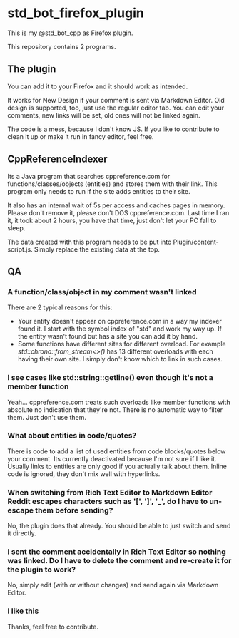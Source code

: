 # std_bot_firefox_plugin
This is my @std_bot_cpp as Firefox plugin.

This repository contains 2 programs.

## The plugin

You can add it to your Firefox and it should work as intended.

It works for New Design if your comment is sent via Markdown Editor. Old design is supported, too, just use the regular editor tab. You can edit your comments, new links will be set, old ones will not be linked again.

The code is a mess, because I don't know JS. If you like to contribute to clean it up or make it run in fancy editor, feel free.

## CppReferenceIndexer

Its a Java program that searches cppreference.com for functions/classes/objects (entities) and stores them with their link. This program only needs to run if the site adds entities to their site.

It also has an internal wait of 5s per access and caches pages in memory. Please don't remove it, please don't DOS cppreference.com. Last time I ran it, it took about 2 hours, you have that time, just don't let your PC fall to sleep.

The data created with this program needs to be put into Plugin/content-script.js. Simply replace the existing data at the top.

## QA

### A function/class/object in my comment wasn't linked

There are 2 typical reasons for this:

- Your entity doesn't appear on cppreference.com in a way my indexer found it. I start with the symbol index of "std" and work my way up. If the entity wasn't found but has a site you can add it by hand.
- Some functions have different sites for different overload. For example *std::chrono::from_stream<>()* has 13 different overloads with each having their own site. I simply don't know which to link in such cases.

### I see cases like std::string::getline() even though it's not a member function

Yeah... cppreference.com treats such overloads like member functions with absolute no indication that they're not. There is no automatic way to filter them. Just don't use them.

### What about entities in code/quotes?

There is code to add a list of used entities from code blocks/quotes below your comment. Its currently deactivated because I'm not sure if I like it. Usually links to entities are only good if you actually talk about them. Inline code is ignored, they don't mix well with hyperlinks.

### When switching from Rich Text Editor to Markdown Editor Reddit escapes characters such as '[', ']', '_', do I have to un-escape them before sending?

No, the plugin does that already. You should be able to just switch and send it directly.

### I sent the comment accidentally in Rich Text Editor so nothing was linked. Do I have to delete the comment and re-create it for the plugin to work?

No, simply edit (with or without changes) and send again via Markdown Editor.

### I like this

Thanks, feel free to contribute.
